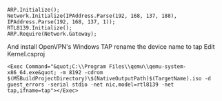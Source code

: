```
ARP.Initialize();
Network.Initialize(IPAddress.Parse(192, 168, 137, 188), IPAddress.Parse(192, 168, 137, 1));
RTL8139.Initialize();
ARP.Require(Network.Gateway);
```
And install OpenVPN's Windows TAP rename the device name to tap
Edit Kernel.csproj
```
<Exec Command="&quot;C:\\Program Files\\qemu\\qemu-system-x86_64.exe&quot; -m 8192 -cdrom $(MSBuildProjectDirectory)\$(NativeOutputPath)$(TargetName).iso -d guest_errors -serial stdio -net nic,model=rtl8139 -net tap,ifname=tap"></Exec>
```
